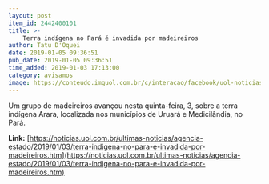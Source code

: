 ```yaml
---
layout: post
item_id: 2442400101
title: >-
    Terra indígena no Pará é invadida por madeireiros
author: Tatu D'Oquei
date: 2019-01-05 09:36:51
pub_date: 2019-01-05 09:36:51
time_added: 2019-01-03 17:13:00
category: avisamos
image: https://conteudo.imguol.com.br/c/interacao/facebook/uol-noticias-600px.jpg
---
```


Um grupo de madeireiros avançou nesta quinta-feira, 3, sobre a terra indígena Arara, localizada nos municípios de Uruará e Medicilândia, no Pará.

**Link:** [https://noticias.uol.com.br/ultimas-noticias/agencia-estado/2019/01/03/terra-indigena-no-para-e-invadida-por-madeireiros.htm](https://noticias.uol.com.br/ultimas-noticias/agencia-estado/2019/01/03/terra-indigena-no-para-e-invadida-por-madeireiros.htm)

